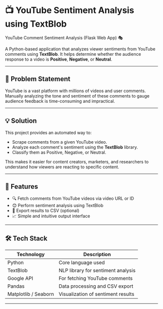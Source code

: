 # 📺 YouTube Sentiment Analysis using TextBlob
YouTube Comment Sentiment Analysis (Flask Web App) 🎭

A Python-based application that analyzes viewer sentiments from YouTube comments using **TextBlob**. It helps determine whether the audience response to a video is **Positive**, **Negative**, or **Neutral**.

---

## 🧩 Problem Statement

YouTube is a vast platform with millions of videos and user comments. Manually analyzing the tone and sentiment of these comments to gauge audience feedback is time-consuming and impractical.

---

## 💡 Solution

This project provides an automated way to:
- Scrape comments from a given YouTube video.
- Analyze each comment's sentiment using the **TextBlob** library.
- Classify them as Positive, Negative, or Neutral.


This makes it easier for content creators, marketers, and researchers to understand how viewers are reacting to specific content.

---

## 🚀 Features

- 🔍 Fetch comments from YouTube videos via video URL or ID
- 😊 Perform sentiment analysis using TextBlob
- 💾 Export results to CSV (optional)
- 📈 Simple and intuitive output interface

---

## 🛠️ Tech Stack

| Technology | Description |
|------------|-------------|
| Python     | Core language used |
| TextBlob   | NLP library for sentiment analysis |
| Google API | For fetching YouTube comments |
| Pandas     | Data processing and CSV export |
| Matplotlib / Seaborn | Visualization of sentiment results |

---

